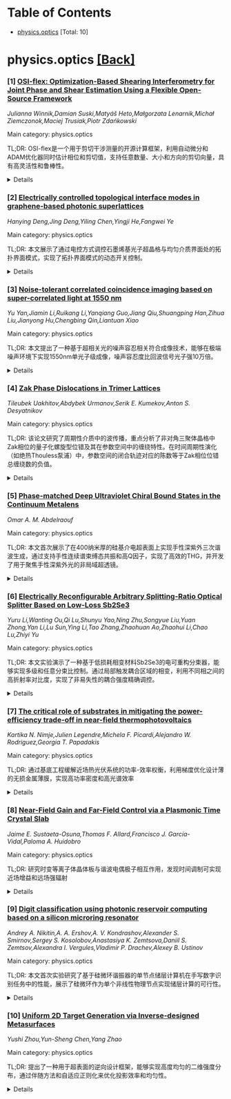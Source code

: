 <div id=toc></div>

# Table of Contents

- [physics.optics](#physics.optics) [Total: 10]


<div id='physics.optics'></div>

# physics.optics [[Back]](#toc)

### [1] [OSI-flex: Optimization-Based Shearing Interferometry for Joint Phase and Shear Estimation Using a Flexible Open-Source Framework](https://arxiv.org/abs/2509.15382)
*Julianna Winnik,Damian Suski,Matyáš Heto,Małgorzata Lenarnik,Michał Ziemczonok,Maciej Trusiak,Piotr Zdańkowski*

Main category: physics.optics

TL;DR: OSI-flex是一个用于剪切干涉测量的开源计算框架，利用自动微分和ADAM优化器同时估计相位和剪切值，支持任意数量、大小和方向的剪切向量，具有高灵活性和鲁棒性。


<details>
  <summary>Details</summary>
Motivation: 剪切干涉测量技术只能提供剪切相位差测量而非绝对相位，需要额外的重建步骤，且剪切值在大多数系统中难以精确定位但对相位重建至关重要。

Method: 结合现代机器学习工具（自动微分和ADAM优化器），通过联合优化同时估计相位和剪切值，支持正则化（总变差最小化和符号约束）来处理非正交或单剪切测量。

Result: 在模拟和实验数据验证中，OSI-flex在标定相位对象上显示出定量准确性，并在3D打印细胞模型和滤泡甲状腺细胞中表现出鲁棒性。

Conclusion: OSI-flex提供了一个灵活、开源的计算框架，能够有效处理剪切干涉测量中的相位重建问题，特别是在剪切值不确定的情况下表现出优越性能。

Abstract: Shearing interferometry is a common-path quantitative phase imaging technique
in which an object beam interferes with a laterally shifted replica of itself,
providing high temporal stability, reduced sensitivity to environmental noise,
compact design, and compatibility with partially coherent illumination that
suppresses coherence-related artifacts. Its principal limitation, however, is
that it yields only sheared phase-difference measurements rather than the
absolute phase, thereby requiring additional reconstruction step. In this work,
we introduce OSI-flex, a flexible, open-source computational framework for
quantitative phase reconstruction from sheared phase-difference measurements.
The method leverages modern machine learning tools, namely automatic
differentiation and the advanced ADAM (Adaptive Moment Estimation) optimizer.
The method simultaneously estimates the phase and shear values, enabling it to
adapt to experimental conditions where the shear cannot be precisely
determined. Because defining shear value is inherently difficult in most
systems, yet crucial for effective phase reconstruction, this joint
optimization leads to robust and reliable phase retrieval. OSI-flex is highly
versatile, supporting arbitrary numbers, magnitudes, and orientations of shear
vectors. While optimal reconstruction is achieved with two orthogonal shears,
the inclusion of regularization - specifically total variation minimization and
sign constraint - enables OSI-flex to remain effective with nonorthogonal or
even single-shear measurements. Moreover, OSI-flex accommodates a wide range of
shear magnitudes, from subpixel (differential configuration) to several dozen
pixels (semi-total shear configuration). Validation with simulations and
experimental data confirms quantitative accuracy on calibrated phase objects
and demonstrates robustness with 3D-printed cell phantom and follicular thyroid
cells.

</details>


### [2] [Electrically controlled topological interface modes in graphene-based photonic superlattices](https://arxiv.org/abs/2509.15606)
*Hanying Deng,Jing Deng,Yiling Chen,Yingji He,Fangwei Ye*

Main category: physics.optics

TL;DR: 本文展示了通过电控方式调控石墨烯基光子超晶格与均匀介质界面处的拓扑界面模式，实现了拓扑界面模式的动态开关控制。


<details>
  <summary>Details</summary>
Motivation: 研究如何动态控制拓扑界面模式，为拓扑光子器件的实际应用提供可行方案。

Method: 将石墨烯片集成到金属介质超晶格的单元胞中，通过电门控调节石墨烯的化学势来改变其介电常数，从而控制拓扑界面模式的出现和消失。

Result: 当超晶格的空间平均介电常数为负时出现拓扑界面模式，为正时消失；拓扑模式的传播常数随石墨烯化学势增加而减小；验证了拓扑界面模式的鲁棒性。

Conclusion: 该工作提供了清晰的物理机制，为拓扑界面模式的动态控制提供了一种有前景的方法。

Abstract: We demonstrate the electrical control of topological interface modes at the
interface between a graphene-based photonic superlattice and a uniform
dielectric medium. Specifically, by integrating graphene sheets into the unit
cell of metallodielectric superlattices, the presence or absence of topological
interface modes can be dynamically controlled by tuning the permittivity of
graphene via electrical gating. These topological modes emerge when the spatial
average of the permittivity of the superlattices is negative and vanish as the
chemical potential of graphene is adjusted to render the averaged permittivity
positive. The dependence of the existence of topological interface modes on the
sign of the spatial average of the permittivity is fundamentally related to the
emergence of a Dirac point, which arises when the averaged permittivity of the
superlattices reaches zero and is accompanied by the Zak phase transition, thus
resulting in the appearance and disappearance of topological interface modes.
Furthermore, we find that the propagation constant of topological interface
modes decreases when increasing the chemical potential of graphene. The
robustness of such topological interface modes is also demonstrated. Our work
provides clear physical insights and offers a promising approach to the dynamic
control of topological interface modes.

</details>


### [3] [Noise-tolerant correlated coincidence imaging based on super-correlated light at 1550 nm](https://arxiv.org/abs/2509.15770)
*Yu Yan,Jiamin Li,Ruikang Li,Yanqiang Guo,Jiang Qiu,Shuangping Han,Zihua Liu,Jianyong Hu,Chengbing Qin,Liantuan Xiao*

Main category: physics.optics

TL;DR: 本文提出了一种基于超相关光的噪声容忍相关符合成像技术，能够在极端噪声环境下实现1550nm单光子级成像，噪声容忍度比回波信号光子强10万倍。


<details>
  <summary>Details</summary>
Motivation: 1550nm单光子级成像在空间测距、目标识别和三维遥感等下一代激光探测技术中具有重要作用，但面临噪声容忍性能不足的严重挑战。

Method: 通过脉冲激光与光子晶体光纤的非线性相互作用产生超相关光源，该光源具有更宽的幂律光子数概率分布和极强的光子相关性（二阶相关函数g^(2)(0)高达18,166），并基于此开发噪声容忍相关符合成像技术。

Result: 该技术能够抵抗比回波信号光子强100,000倍的环境随机噪声，在极端噪声环境下实现了优异的单光子级成像性能。

Conclusion: 超相关光为极端噪声环境下的单光子级成像提供了极强的噪声容忍能力，为未来极高灵敏度光探测技术的发展开辟了新途径。

Abstract: Single-photon-level imaging at 1550 nm is a key driver for significant
advancements in the next-generation laser detection technology. This
cutting-edge approach plays a vital role in space ranging, target recognition,
and three-dimensional remote sensing. However, it has faced severe challenges
such as insufficient noise-tolerant performance. Here, we introduced
noise-tolerant correlated coincidence imaging (CCI) based on super-correlated
light. The light source, generated through nonlinear interaction between a
pulsed laser and a photonic crystal fiber, exhibits a broader power-law photon
number probability distribution and extremely strong photon correlation (with
second-order correlation function $g^{(2)}(0)$ up to 18,166). Our
noise-tolerant CCI can resist random environmental noise up to 100,000 times
stronger than the echo signal photons. Super-correlated light offers an
exceptionally strong noise tolerance for single-photon-level imaging in extreme
environments with intense noise, paving the way for the future development of
extremely sensitive light detection.

</details>


### [4] [Zak Phase Dislocations in Trimer Lattices](https://arxiv.org/abs/2509.15894)
*Tileubek Uakhitov,Abdybek Urmanov,Serik E. Kumekov,Anton S. Desyatnikov*

Main category: physics.optics

TL;DR: 该论文研究了周期性介质中的波传播，重点分析了非对角三聚体晶格中Zak相位的量子化螺旋型位错及其在参数空间中的缠绕特性。在时间周期性演化（如绝热Thouless泵浦）中，参数空间的闭合轨迹对应的陈数等于Zak相位位错总缠绕数的负值。


<details>
  <summary>Details</summary>
Motivation: 研究周期性介质中波传播的能量-动量关系和能带拓扑几何相位（如一维晶格中的Zak相位）的特性，特别是在非对角三聚体晶格中的特殊表现。

Method: 通过分析非对角三聚体晶格中Zak相位的量子化螺旋型位错，研究其在参数空间中的缠绕行为，并探讨时间周期性演化（绝热Thouless泵浦）中闭合轨迹对应的拓扑特性。

Result: 发现Zak相位在参数空间退化点周围呈现量子化螺旋型位错，闭合轨迹的陈数等于被轨迹包围的Zak相位位错总缠绕数的负值。

Conclusion: 建立了体陈数与有限系统中沿不同泵浦循环演化的边缘态之间的对应关系，揭示了拓扑泵浦过程中体边界对应的新机制。

Abstract: Wave propagation in periodic media is governed by energy-momentum relation
and geometric phases characterizing band topology, such as Zak phase in
one-dimensional lattices. We demonstrate that in the off-diagonal trimer
lattices Zak phase carries quantized screw-type dislocations winding around
degeneracies in parameter space. If the lattice evolves in time periodically,
as in adiabatic Thouless pump, corresponding closed trajectory in parameter
space is characterized by a Chern number equal the negative total winding
number of Zak phase dislocations enclosed by the trajectory. We discuss
correspondence between bulk Chern numbers and the edge-states in a finite
system evolving along various pumping cycles.

</details>


### [5] [Phase-matched Deep Ultraviolet Chiral Bound States in the Continuum Metalens](https://arxiv.org/abs/2509.15904)
*Omar A. M. Abdelraouf*

Main category: physics.optics

TL;DR: 本文首次展示了在400纳米厚的硅基介电超表面上实现手性深紫外三次谐波生成，通过支持手性连续谱束缚态共振和高Q因子，实现了高效的THG，并开发了用于聚焦手性深紫外光的非局域超透镜。


<details>
  <summary>Details</summary>
Motivation: 深紫外相干光源在生物医学成像和生物传感等领域至关重要，但传统非线性晶体存在体积大、透明度低和相位匹配条件严格等限制，需要开发紧凑、宽带、手性和聚焦的集成器件。

Method: 使用400纳米厚的结晶硅介电超表面，支持800纳米基波波长的手性连续谱束缚态共振（实验Q因子130）和三倍频波长的模态相位匹配等离子体共振，实现高效三次谐波生成。

Result: 在15 GW/cm²的峰值功率下，实现了高达12 nW的深紫外三次谐波功率输出，并成功开发了用于聚焦手性深紫外光的非局域超透镜。

Conclusion: 该平台为未来集成深紫外纳米光子器件在医疗技术、成像和先进制造等领域的应用提供了高效、超紧凑和多功能的解决方案。

Abstract: Coherent light sources in deep ultra-violet (DUV) is essential for various
applications such as biomedical imaging and biosensing. Nonlinear crystals
(NLCs) generate DUV light, but limited by its bulky thickness, low
transparency, and strict narrowband phase-matching conditions. Demonstrating
compact, broadband, chiral, and focused DUV light integrated device is elusive.
In this work, we present the first demonstration of chiral DUV third harmonic
generation (THG) in a dielectric metasurface made from crystalline silicon
(c-Si) of compact thickness 400 nm. Metasurface supports chiral bound states in
the continuum resonance at fundamental wavelength 800 nm with experimental high
Q-factor of 130 and modal phase-matched plasmonic resonance at the third
harmonic wavelength for efficient THG. Generating DUV-THG power is up to 12 nW
using peak power of 15 GW/cm2. Furthermore, we developed a nonlocal metalens
operating in DUV for focusing the chiral DUV-THG using the same chiral BIC
cavity and phase-gradient approach. Our platform creates efficient,
ultracompact, and multifunctional integrated devices for future integrated DUV
nanophotonics devices in MedTech, imaging, and advanced manufacturing.

</details>


### [6] [Electrically Reconfigurable Arbitrary Splitting-Ratio Optical Splitter Based on Low-Loss Sb2Se3](https://arxiv.org/abs/2509.15943)
*Yuru Li,Wanting Ou,Qi Lu,Shunyu Yao,Ning Zhu,Songyue Liu,Yuan Zhong,Yan Li,Lu Sun,Ying Li,Tao Zhang,Zhaohuan Ao,Zhaohui Li,Chao Lu,Zhiyi Yu*

Main category: physics.optics

TL;DR: 本文实验演示了一种基于低损耗相变材料Sb2Se3的电可重构分束器，能够实现多级和任意分束比控制。通过局部触发耦合区域的相变，利用不同相之间的高折射率对比度，实现了非易失性的耦合强度精确调控。


<details>
  <summary>Details</summary>
Motivation: 传统的热光、自由载流子或机械调谐机制通常是易失性的，需要持续供电，限制了它们在低频和低功耗可编程操作中的适用性。需要开发非易失性、低功耗的可重构分束器。

Method: 使用低损耗相变材料Sb2Se3，通过集成微电极局部触发耦合区域的相变，利用不同相之间的高折射率对比度来精确调控耦合强度。

Result: 在约14.5微米的紧凑尺寸内实现了8级功率分束状态，在1515-1550 nm波长范围内插入损耗约为1 dB，静态功耗接近零。

Conclusion: 该器件结合了紧凑性、宽带宽、低损耗、非易失性和多级控制的优势，为可扩展、高能效的可重构光子电路提供了通用构建模块，在光计算和智能通信系统中具有广阔前景。

Abstract: Reconfigurable beam splitters capable of being arbitrarily programmed for the
power splitting ratios are vital for the adaptive optical networks and photonic
computing. Conventional mechanisms such as thermo-optic, free-carrier, or
mechanical tuning are usually volatile and require continuous power, limiting
their suitability for low-frequency and low power-consumption programmable
operations. Here, we experimentally demonstrate an electrically reconfigurable
beam splitter based on the low-loss phase-change material Sb2Se3, enabling
multi-level and arbitrary splitting-ratio (SR) control. By locally triggering
phase transitions in the coupling region with integrated micro-electrodes, we
exploit the high refractive-index contrast between different phases and
negligible absorption in the near-infrared wavelength of Sb2Se3 to precisely
tune the coupling strength with non-volatile retention. 8-level of power
splitting states is achieved within a compact footprint of ~14.5-{\mu}m in the
experiments, with insertion loss is ~1 dB across 1515-1550 nm and near-zero
static power. Combining the advantages of compactness, broad bandwidth, low
loss, non-volatility, and multi-level control experimentally, this device
provides a universal building block for scalable, energy-efficient
reconfigurable photonic circuits, with great prospects in optical computing and
intelligent communication systems.

</details>


### [7] [The critical role of substrates in mitigating the power-efficiency trade-off in near-field thermophotovoltaics](https://arxiv.org/abs/2509.16048)
*Kartika N. Nimje,Julien Legendre,Michela F. Picardi,Alejandro W. Rodriguez,Georgia T. Papadakis*

Main category: physics.optics

TL;DR: 通过基底工程缓解近场热光伏系统的功率-效率权衡，利用梯度优化设计薄的无损金属薄膜，实现高功率密度和高光谱效率


<details>
  <summary>Details</summary>
Motivation: 近场热光伏系统虽然能实现超高功率密度，但往往以效率降低为代价，需要解决功率与效率之间的权衡问题

Method: 采用梯度优化方法，设计薄的无损金属薄膜，其等离子体频率与等离子体发射器共振匹配，在光伏带隙上方窄光谱范围内增强和限制辐射热传递

Result: 与贵金属和空气桥结构相比，优化设计使辐射功率密度提高一个数量级以上，同时保持高效率

Conclusion: 基底在近场热光伏系统中起着关键作用，基底优化具有克服系统基本限制的潜力

Abstract: Near-field thermophotovoltaic systems can achieve ultra-high power densities,
however, this often comes at the cost of reduced efficiency. We show that this
power-efficiency trade-off can be mitigated through substrate engineering. We
exploit gradient-based optimization and show that thin lossless metallic films
with plasma frequencies resonantly matched to the plasmonic emitter can yield
high power and spectral efficiency by spectrally enhancing and confining
radiative heat transfer to a narrow spectral range just above the photovoltaic
bandgap. Compared to noble metals and air-bridged structures, designs deriving
from such optimization yield more than an order-of-magnitude increase in
radiative power density while maintaining high efficiency. Our results
highlight the critical role of the substrate and the potential of substrate
optimization for overcoming fundamental limitations of near-field
thermophotovoltaic systems.

</details>


### [8] [Near-Field Gain and Far-Field Control via a Plasmonic Time Crystal Slab](https://arxiv.org/abs/2509.16153)
*Jaime E. Sustaeta-Osuna,Thomas F. Allard,Francisco J. García-Vidal,Paloma A. Huidobro*

Main category: physics.optics

TL;DR: 研究时变等离子体晶体板与谐波电偶极子相互作用，发现时间调制可实现近场增益和远场强辐射


<details>
  <summary>Details</summary>
Motivation: 探索时变介质中光与物质相互作用的新机制，特别是如何通过时间调制控制能量吸收和辐射

Method: 研究谐波电偶极子与时变等离子体晶体板的相互作用，分析等离子体频率时间调制对近场增益和远场辐射的影响

Result: 时间调制使偶极子能够吸收而非发射能量，抑制非辐射损耗；在参数共振条件下，板体产生强远场辐射，辐射功率在千倍近零波长距离内实现100%振荡

Conclusion: 时变等离子体系统为控制光与物质相互作用提供了新机制，特别是在能量管理和辐射控制方面具有重要应用前景

Abstract: Light matter interactions can be substantially altered in the presence of
time varying media. We study the interaction between a harmonic electric dipole
and a plasmonic time crystal slab. Temporal modulation of the plasma frequency
enables near field gain, allowing the dipole to absorb rather than emit energy,
suppressing nonradiative losses. At the parametric resonance condition, the
slab radiates strongly to the far field, producing hundred per cent
oscillations in the radiated power at distances up to a thousand times the
epsilon near zero wavelength. These findings reveal a new mechanism for
controlling light matter interaction in time varying plasmonic systems

</details>


### [9] [Digit classification using photonic reservoir computing based on a silicon microring resonator](https://arxiv.org/abs/2509.16161)
*Andrey A. Nikitin,A. A. Ershov,A. V. Kondrashov,Alexander S. Smirnov,Sergey S. Kosolobov,Anastasiya K. Zemtsova,Daniil S. Zemtsov,Alexandra I. Vergules,Vladimir P. Drachev,Alexey B. Ustinov*

Main category: physics.optics

TL;DR: 本文首次实验研究了基于硅微环谐振器的单节点储层计算机在手写数字识别任务中的性能，展示了硅微环作为单个非线性物理节点实现储层计算的可行性。


<details>
  <summary>Details</summary>
Motivation: 研究硅微环谐振器作为光学储层计算平台的性能，探索芯片级光学储层计算的实现路径。

Method: 使用单个激光器、马赫-曾德尔电光调制器和硅微环谐振器构建储层计算系统，通过热非线性效应将输入信号转换到高维虚拟空间，利用光电探测器和示波器记录响应。

Result: 微环谐振器表现出负向共振频率偏移和共振红边传输系数增长的非线性特性，这些效应为储层计算提供了必要的非线性瞬态动力学和固有衰减记忆功能。通过短期记忆和奇偶校验测试验证了系统性能。

Conclusion: 该研究为芯片级光学储层计算的发展奠定了基础，证明了硅微环谐振器作为储层计算节点的可行性。

Abstract: We demonstrate first experimental investigation on the performance of a
single-node reservoir computer based on a silicon microring resonator (MRR)
operating on the digit recognition task. The input layer of the reservoir is
composed of a single laser, a Mach-Zehnder electro-optic modulator, which
encodes intensity of the light applied to the MRR input. The input signal is
transformed into a virtual high-dimensional space through thermal nonlinearity
in the MRR. The MRR response is recorded with readout network consisting of a
photodetector and an oscilloscope. To study the principle of operation we
measure nonlinear frequency response as well as dynamic response of the MRR.
The resonator demonstrates a negative shift of the resonance frequency with an
increase in input power due to the dominating thermo-optic effect. In addition
to the frequency shift, the MRR transmission coefficient grows at the red side
of the resonance. This effect underlies the nonlinear transient dynamics at the
MRR output and provides an intrinsic fading memory that are the basis for the
implementation of a reservoir computer. Here a silicon MRR serves as a single
nonlinear physical node. We give proof of concept demonstrations of the
developed reservoir architecture by solving the classification task. The
performance characteristics is evaluated with the short-term memory and the
parity-check tests. Obtained results pave the way to chip-scale optical
reservoirs computing.

</details>


### [10] [Uniform 2D Target Generation via Inverse-designed Metasurfaces](https://arxiv.org/abs/2509.16192)
*Yushi Zhou,Yun-Sheng Chen,Yang Zhao*

Main category: physics.optics

TL;DR: 提出了一种用于超表面的逆向设计框架，能够实现高度均匀的二维强度分布，通过伴随方法和自适应正则化来优化投影效率和均匀性。


<details>
  <summary>Details</summary>
Motivation: 传统方法如均方误差（MSE）目标在强度保真度和均匀性方面表现不佳，需要一种能够同时优化投影效率和抑制强度不均匀性的方法。

Method: 采用伴随方法优化整体投影效率，同时引入正则化项惩罚局部场振幅偏差，正则化权重根据当前不均匀性自适应调整，并扩展框架处理高斯光束照明。

Result: 与MSE方法相比，该方法在强度保真度和均匀性方面表现更优，仿真结果验证了生成高质量均匀场模式的有效性。

Conclusion: 该逆向设计框架能够稳定高效地优化超表面，实现高质量的均匀强度分布，适用于实际高斯光束照明场景。

Abstract: We propose an inverse design framework for metasurfaces that achieves highly
uniform two-dimensional intensity profiles across an on-demand shape. The
optimization objective is formulated to enhance overall projection efficiency
via the adjoint method, while a regularization term penalizes local deviations
in field amplitude to suppress intensity non-uniformity. The regularization
weight is adaptively tuned based on the current non-uniformity, enabling stable
and efficient optimization. Compared with the widely used mean squared error
(MSE) objective, our method yields superior performance in both intensity
fidelity and uniformity. We also extend our framework to handle realistic
Gaussian beam illumination by biasing the library. Simulation results confirm
the effectiveness of our approach for generating high-quality, uniform field
patterns.

</details>
